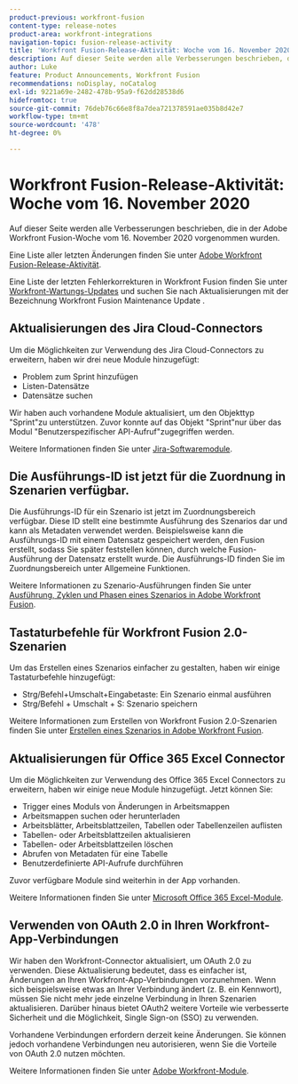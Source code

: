 ```yaml
---
product-previous: workfront-fusion
content-type: release-notes
product-area: workfront-integrations
navigation-topic: fusion-release-activity
title: 'Workfront Fusion-Release-Aktivität: Woche vom 16. November 2020'
description: Auf dieser Seite werden alle Verbesserungen beschrieben, die in der Adobe Workfront Fusion-Woche vom 16. November 2020 vorgenommen wurden.
author: Luke
feature: Product Announcements, Workfront Fusion
recommendations: noDisplay, noCatalog
exl-id: 9221a69e-2482-478b-95a9-f62dd28538d6
hidefromtoc: true
source-git-commit: 76deb76c66e8f8a7dea721378591ae035b8d42e7
workflow-type: tm+mt
source-wordcount: '478'
ht-degree: 0%

---
```


# Workfront Fusion-Release-Aktivität: Woche vom 16. November 2020

Auf dieser Seite werden alle Verbesserungen beschrieben, die in der Adobe Workfront Fusion-Woche vom 16. November 2020 vorgenommen wurden.

Eine Liste aller letzten Änderungen finden Sie unter [Adobe Workfront Fusion-Release-Aktivität](../../../../../product-announcements/product-releases/fusion-release-activity/fusion-release-activity.md).

Eine Liste der letzten Fehlerkorrekturen in Workfront Fusion finden Sie unter [Workfront-Wartungs-Updates](https://experienceleague.adobe.com/docs/workfront-known-issues/releases/current-updates.html) und suchen Sie nach Aktualisierungen mit der Bezeichnung Workfront Fusion Maintenance Update .

## Aktualisierungen des Jira Cloud-Connectors

Um die Möglichkeiten zur Verwendung des Jira Cloud-Connectors zu erweitern, haben wir drei neue Module hinzugefügt:

* Problem zum Sprint hinzufügen
* Listen-Datensätze
* Datensätze suchen

Wir haben auch vorhandene Module aktualisiert, um den Objekttyp &quot;Sprint&quot;zu unterstützen. Zuvor konnte auf das Objekt &quot;Sprint&quot;nur über das Modul &quot;Benutzerspezifischer API-Aufruf&quot;zugegriffen werden.

Weitere Informationen finden Sie unter [Jira-Softwaremodule](../../../../../workfront-fusion/apps-and-their-modules/jira-software-modules.md).

## Die Ausführungs-ID ist jetzt für die Zuordnung in Szenarien verfügbar.

Die Ausführungs-ID für ein Szenario ist jetzt im Zuordnungsbereich verfügbar. Diese ID stellt eine bestimmte Ausführung des Szenarios dar und kann als Metadaten verwendet werden. Beispielsweise kann die Ausführungs-ID mit einem Datensatz gespeichert werden, den Fusion erstellt, sodass Sie später feststellen können, durch welche Fusion-Ausführung der Datensatz erstellt wurde. Die Ausführungs-ID finden Sie im Zuordnungsbereich unter Allgemeine Funktionen.

Weitere Informationen zu Szenario-Ausführungen finden Sie unter [Ausführung, Zyklen und Phasen eines Szenarios in Adobe Workfront Fusion](../../../../../workfront-fusion/scenarios/scenario-execution-cycles-phases.md).

## Tastaturbefehle für Workfront Fusion 2.0-Szenarien

Um das Erstellen eines Szenarios einfacher zu gestalten, haben wir einige Tastaturbefehle hinzugefügt:

* Strg/Befehl+Umschalt+Eingabetaste: Ein Szenario einmal ausführen
* Strg/Befehl + Umschalt + S: Szenario speichern

Weitere Informationen zum Erstellen von Workfront Fusion 2.0-Szenarien finden Sie unter [Erstellen eines Szenarios in Adobe Workfront Fusion](../../../../../workfront-fusion/scenarios/create-a-scenario.md).

## Aktualisierungen für Office 365 Excel Connector

Um die Möglichkeiten zur Verwendung des Office 365 Excel Connectors zu erweitern, haben wir einige neue Module hinzugefügt. Jetzt können Sie:

* Trigger eines Moduls von Änderungen in Arbeitsmappen
* Arbeitsmappen suchen oder herunterladen
* Arbeitsblätter, Arbeitsblattzeilen, Tabellen oder Tabellenzeilen auflisten
* Tabellen- oder Arbeitsblattzeilen aktualisieren
* Tabellen- oder Arbeitsblattzeilen löschen
* Abrufen von Metadaten für eine Tabelle
* Benutzerdefinierte API-Aufrufe durchführen

Zuvor verfügbare Module sind weiterhin in der App vorhanden.

Weitere Informationen finden Sie unter [Microsoft Office 365 Excel-Module](../../../../../workfront-fusion/apps-and-their-modules/microsoft-365-excel-modules.md).

## Verwenden von OAuth 2.0 in Ihren Workfront-App-Verbindungen

Wir haben den Workfront-Connector aktualisiert, um OAuth 2.0 zu verwenden. Diese Aktualisierung bedeutet, dass es einfacher ist, Änderungen an Ihren Workfront-App-Verbindungen vorzunehmen. Wenn sich beispielsweise etwas an Ihrer Verbindung ändert (z. B. ein Kennwort), müssen Sie nicht mehr jede einzelne Verbindung in Ihren Szenarien aktualisieren. Darüber hinaus bietet OAuth2 weitere Vorteile wie verbesserte Sicherheit und die Möglichkeit, Single Sign-on (SSO) zu verwenden.

Vorhandene Verbindungen erfordern derzeit keine Änderungen. Sie können jedoch vorhandene Verbindungen neu autorisieren, wenn Sie die Vorteile von OAuth 2.0 nutzen möchten.

Weitere Informationen finden Sie unter [Adobe Workfront-Module](../../../../../workfront-fusion/apps-and-their-modules/workfront-modules.md).

